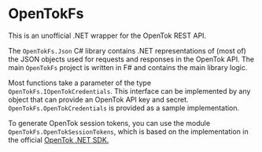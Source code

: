﻿# OpenTokFs

This is an unofficial .NET wrapper for the OpenTok REST API.

The `OpenTokFs.Json` C# library contains .NET representations of (most of) the
JSON objects used for requests and responses in the OpenTok API. The main
`OpenTokFs` project is written in F# and contains the main library logic.

Most functions take a parameter of the type `OpenTokFs.IOpenTokCredentials`.
This interface can be implemented by any object that can provide an OpenTok
API key and secret. `OpenTokFs.OpenTokCredentials` is provided as a sample
implementation.

To generate OpenTok session tokens, you can use the module
`OpenTokFs.OpenTokSessionTokens`, which is based on the implementation in the
official [OpenTok .NET SDK.](https://github.com/opentok/Opentok-.NET-SDK)

